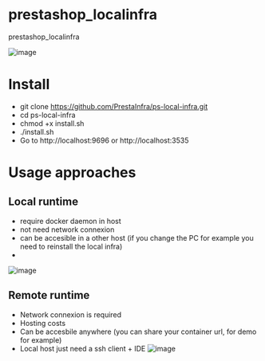 # prestashop_localinfra
prestashop_localinfra

![image](https://user-images.githubusercontent.com/16455155/202072723-dc2cccc2-97c2-4c22-bfab-07a7c0c24c06.png)

# Install

- git clone https://github.com/PrestaInfra/ps-local-infra.git
- cd ps-local-infra
- chmod +x install.sh
- ./install.sh
- Go to http://localhost:9696 or http://localhost:3535 


# Usage approaches


## Local runtime

- require docker daemon in host
- not need network connexion
- can be accesible in a other host (if you change the PC for example you need to reinstall the local infra)
- 
![image](https://user-images.githubusercontent.com/16455155/202088302-2d2740ea-2635-40ca-a2d0-0c84e2618722.png)


## Remote runtime
- Network connexion is required
- Hosting costs
- Can be accesbile anywhere (you can share your container url, for demo for example)
- Local host just need a ssh client + IDE
![image](https://user-images.githubusercontent.com/16455155/202088111-2bf5a850-5034-4e3d-ba33-0734e44c4565.png)
